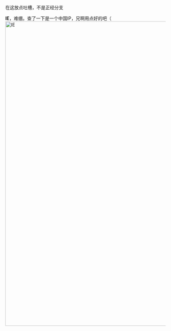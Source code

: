 在这放点吐槽，不是正经分支

**IE**，难绷。查了一下是一个中国IP，兄啊用点好的吧（
<img width="954" alt="IE" src="https://github.com/morninghut/ChatGPT-Next-Web/assets/87119882/a6f6cbc3-ca75-48de-940d-4a324839c0a4">
